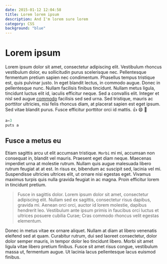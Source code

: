 ```yaml
---
date: 2015-01-12 12:04:58
title: Lorem lorem ipsum
description: And I'm lorem sure lorem
category: CSS
background: "blue"
---
```


# Lorem ipsum

Lorem ipsum dolor sit amet, consectetur adipiscing elit. Vestibulum rhoncus vestibulum dolor, eu sollicitudin purus scelerisque nec. Pellentesque fermentum pretium sapien nec condimentum. Phasellus tempus tristique est, quis pulvinar justo. In eget blandit lectus, in commodo augue. Donec in pellentesque nunc. Nullam facilisis finibus tincidunt. Nullam metus ligula, tincidunt luctus elit id, iaculis efficitur neque. Sed a convallis elit. Integer et nisl sed augue [commodo](http://google.com) facilisis sed sed urna. Sed tristique, mauris ac porttitor ultricies, nisi felis rhoncus diam, at placerat sapien est eget ipsum. Sed vitae blandit purus. Fusce efficitur porttitor orci id mattis. :thumbsup: :smile: :sparkler:

```javascript
a=3
puts a
```

## Fusce a metus eu

Etiam sagittis arcu ut elit accumsan tristique. `Morbi` mi mi, accumsan non consequat in, blandit vel mauris. Praesent eget diam neque. Maecenas imperdiet urna at molestie rutrum. Nullam quis augue malesuada libero rutrum feugiat at at est. In risus ex, bibendum ac suscipit sed, lacinia vel mi. Suspendisse ultricies ultrices elit, ut ornare nisi egestas eget. Vivamus maximus turpis quis nulla gravida feugiat in ac magna. Proin efficitur lorem in tincidunt pretium.

> Fusce in sagittis dolor. Lorem ipsum dolor sit amet, consectetur adipiscing elit. Nullam sed ex sagittis, consectetur risus dapibus, gravida mi. Aenean orci orci, auctor id lorem molestie, dapibus hendrerit leo. Vestibulum ante ipsum primis in faucibus orci luctus et ultrices posuere cubilia Curae; Cras commodo rhoncus velit egestas elementum.

Donec in metus vitae ex ornare aliquet. Nullam at diam at libero venenatis eleifend sed at quam. Curabitur rutrum, dui sed laoreet consectetur, dolor dolor semper mauris, in tempor dolor leo tincidunt libero. Morbi sit amet ligula vitae libero pretium finibus. Fusce sit amet risus congue, vestibulum massa ut, fermentum augue. Ut lacinia lacus pellentesque lacus euismod finibus.
